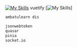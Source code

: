 
[![My Skills](https://skillicons.dev/icons?i=js,html,css,vue,laravel,bootstrap,firebase,mysql,nodejs,php,jquery,java,github,bash)](https://skillicons.dev) vuetify
[![My Skills](https://simpleskill.icons.workers.dev/svg?i=vuetify,vue,laravel,bootstrap,firebase,mysql,nodejs,php,jquery,java,github,bash,bitbucket&perline=4)]
```bash
ambatulearn dis

jsonwebtoken
quasar
pinia
socket.io

